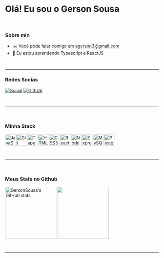 Olá! Eu sou o Gerson Sousa
=============================

<br>

### <b>Sobre min</b>

* ✉️  Você pode falar comigo em  [agerson3@gmail.com](mailto:agerson3@gmail.com)
* 🧠  Eu estou aprendendo Typescript e ReactJS

<br>
<hr>

### <b>Redes Socias</b>

[![Social](https://img.shields.io/badge/linkedin-%230077B5.svg?style=for-the-badge&logo=linkedin&logoColor=white)](https://www.linkedin.com/in/antonio-gerson-41448a141/)
[![GithUb](https://img.shields.io/badge/github-%23121011.svg?style=for-the-badge&logo=github&logoColor=white)](https://github.com/GersonSousa)



<br>
<hr>
<br>

### <b> Minha Stack </b>

<p align="left" >
<a href="https://developer.mozilla.org/en-US/docs/Web/JavaScript" target="_blank" rel="noreferrer"><img src="https://raw.githubusercontent.com/danielcranney/readme-generator/main/public/icons/skills/javascript-colored.svg" width="36" height="36" alt="JavaScript" /></a><a href="https://git-scm.com/" target="_blank" rel="noreferrer"><img src="https://raw.githubusercontent.com/danielcranney/readme-generator/main/public/icons/skills/git-colored.svg" width="36" height="36" alt="Git" /></a><a href="https://www.typescriptlang.org/" target="_blank" rel="noreferrer"><img src="https://raw.githubusercontent.com/danielcranney/readme-generator/main/public/icons/skills/typescript-colored.svg" width="36" height="36" alt="TypeScript" /></a><a href="https://developer.mozilla.org/en-US/docs/Glossary/HTML5" target="_blank" rel="noreferrer"><img src="https://raw.githubusercontent.com/danielcranney/readme-generator/main/public/icons/skills/html5-colored.svg" width="36" height="36" alt="HTML5" /></a><a href="https://www.w3.org/TR/CSS/#css" target="_blank" rel="noreferrer"><img src="https://raw.githubusercontent.com/danielcranney/readme-generator/main/public/icons/skills/css3-colored.svg" width="36" height="36" alt="CSS3" /></a><a href="https://reactjs.org/" target="_blank" rel="noreferrer"><img src="https://raw.githubusercontent.com/danielcranney/readme-generator/main/public/icons/skills/react-colored.svg" width="36" height="36" alt="React" /></a><a href="https://nodejs.org/en/" target="_blank" rel="noreferrer"><img src="https://raw.githubusercontent.com/danielcranney/readme-generator/main/public/icons/skills/nodejs-colored.svg" width="36" height="36" alt="NodeJS" /></a><a href="https://expressjs.com/" target="_blank" rel="noreferrer"><img src="https://raw.githubusercontent.com/danielcranney/readme-generator/main/public/icons/skills/express-colored.svg" width="36" height="36" alt="Express" /></a><a href="https://www.mysql.com/" target="_blank" rel="noreferrer"><img src="https://raw.githubusercontent.com/danielcranney/readme-generator/main/public/icons/skills/mysql-colored.svg" width="36" height="36" alt="MySQL" /></a><a href="https://www.postgresql.org/" target="_blank" rel="noreferrer"><img src="https://raw.githubusercontent.com/danielcranney/readme-generator/main/public/icons/skills/postgresql-colored.svg" width="36" height="36" alt="PostgreSQL" /></a>
</p>

<br>
<hr>
<br>

### <b>Meus Stats no Github</b>

<img height="170em" src="https://github-readme-stats.vercel.app/api?username=GersonSousa&show_icons=true&hide=&count_private=true&title_color=a855f7&text_color=ffffff&icon_color=ffffff&bg_color=1c1917&hide_border=true&show_icons=true" alt="GersonSousa's GitHub stats" /><img height="170em" src="https://github-readme-streak-stats.herokuapp.com/?user=GersonSousa&stroke=ffffff&background=1c1917&ring=a855f7&fire=a855f7&currStreakNum=ffffff&currStreakLabel=a855f7&sideNums=ffffff&sideLabels=ffffff&dates=ffffff&hide_border=true" />

<br>
<hr>

